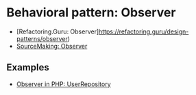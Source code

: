 # Behavioral pattern: Observer

- [Refactoring.Guru: Observer]https://refactoring.guru/design-patterns/observer)
- [SourceMaking: Observer](https://sourcemaking.com/design_patterns/observer)


## Examples

* [Observer in PHP: UserRepository](PHP/UserRepository)